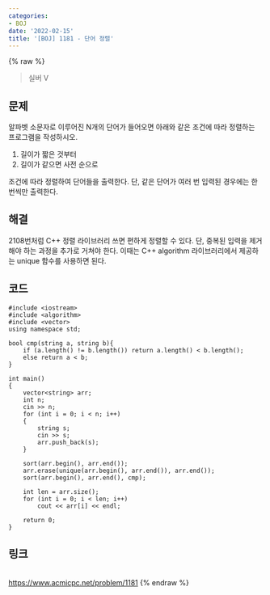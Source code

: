 ```yaml
---
categories:
- BOJ
date: '2022-02-15'
title: '[BOJ] 1181 - 단어 정렬'
---
```


{% raw %}
>실버 V

## 문제
알파벳 소문자로 이루어진 N개의 단어가 들어오면 아래와 같은 조건에 따라 정렬하는 프로그램을 작성하시오.

1.  길이가 짧은 것부터
2.  길이가 같으면 사전 순으로

조건에 따라 정렬하여 단어들을 출력한다. 단, 같은 단어가 여러 번 입력된 경우에는 한 번씩만 출력한다.

##  해결
2108번처럼 C++ 정렬 라이브러리 쓰면 편하게 정렬할 수 있다. 단, 중복된 입력을 제거해야 하는 과정을 추가로 거쳐야 한다. 이때는 C++ algorithm 라이브러리에서 제공하는 unique 함수를 사용하면 된다.

## 코드
```
#include <iostream>
#include <algorithm>
#include <vector>
using namespace std;

bool cmp(string a, string b){
	if (a.length() != b.length()) return a.length() < b.length();
	else return a < b;
}

int main()
{
	vector<string> arr;
	int n;
	cin >> n;
	for (int i = 0; i < n; i++)
	{
		string s;
		cin >> s;
		arr.push_back(s);
	}

	sort(arr.begin(), arr.end());
	arr.erase(unique(arr.begin(), arr.end()), arr.end());
	sort(arr.begin(), arr.end(), cmp);

	int len = arr.size();
	for (int i = 0; i < len; i++)
		cout << arr[i] << endl;

	return 0;
}
```

## 링크
<br>https://www.acmicpc.net/problem/1181
{% endraw %}